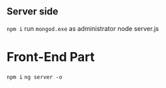 ## Server side

`npm i`
run `mongod.exe` as administrator
node server.js


# Front-End Part

`npm i`
`ng server -o`